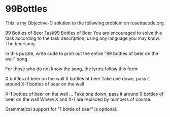 # 99Bottles
This is my Objective-C solution to the following problem on rosettacode.org.

99 Bottles of Beer
Task99 Bottles of Beer
You are encouraged to solve this task according to the task description, using any language you may know.
The beersong

In this puzzle, write code to print out the entire "99 bottles of beer on the wall" song.

For those who do not know the song, the lyrics follow this form:

X bottles of beer on the wall
X bottles of beer
Take one down, pass it around
X-1 bottles of beer on the wall

X-1 bottles of beer on the wall
...
Take one down, pass it around
0 bottles of beer on the wall
Where X and X-1 are replaced by numbers of course.

Grammatical support for "1 bottle of beer" is optional.
